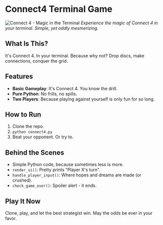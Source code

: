 # Connect4 Terminal Game

![Connect 4 - Magic in the Terminal](path_to_image.jpg) 
*Experience the magic of Connect 4 in your terminal. Simple, yet oddly mesmerizing.*

## What Is This?
It's Connect 4. In your terminal. Because why not? Drop discs, make connections, conquer the grid.

## Features
- **Basic Gameplay**: It's Connect 4. You know the drill.
- **Pure Python**: No frills, no spills.
- **Two Players**: Because playing against yourself is only fun for so long.

## How to Run
1. Clone the repo.
2. `python connect4.py`
3. Beat your opponent. Or try to.

## Behind the Scenes
- Simple Python code, because sometimes less is more.
- `render_ui()`: Pretty prints "Player X's turn".
- `handle_player_input()`: Where hopes and dreams are made (or crushed).
- `check_game_over()`: Spoiler alert - it ends.

## Play It Now
Clone, play, and let the best strategist win. May the odds be ever in your favor.
